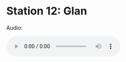 
# Station 12: Glan

Audio: 

<audio controls>
  <source src="https://github.com/kipppunkte/kipppunkte/raw/gh-pages/assets/ytmp3free.cc_keke-ladies-prod-fvlcrvm-youtubemp3free.org.mp3" type="audio/mpeg">
  Your browser does not support the audio tag.
</audio>
